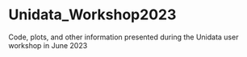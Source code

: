 # Unidata_Workshop2023
Code, plots, and other information presented during the Unidata user workshop in June 2023
